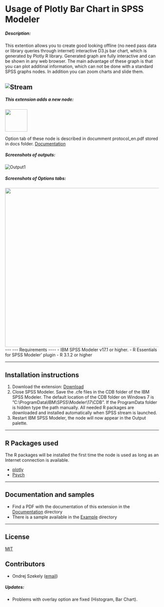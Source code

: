 # Usage of Plotly Bar Chart in SPSS Modeler
##### Description:

This extention allows you to create good looking offline (no need pass data or library queries through internet) interactive D3.js bar chart, which is generated by Plotly R library. Generated graph are fully interactive and can be shown in any web browser. The main advantage of these graph is that you can plot additinal information, which can not be done with a standard SPSS graphs nodes. In addition you can zoom charts and slide them. 

![Stream](https://raw.githubusercontent.com/OndrejSzekely/Bar_Charts_with_Plotly/master/screenshots/grafy.PNG)
---

##### This extension adds a new node:

<img src="https://raw.githubusercontent.com/OndrejSzekely/Bar_Charts_with_Plotly/master/screenshots/bar1.PNG" width="73">

Option tab of these node is described in documment protocol_en.pdf stored in docs folder. [Documentation][2]

##### Screenshots of outputs: 
![Output1](https://raw.githubusercontent.com/OndrejSzekely/Bar_Charts_with_Plotly/master/screenshots/bar3.PNG)

##### Screenshots of Options tabs: 
<img src="https://raw.githubusercontent.com/OndrejSzekely/Bar_Charts_with_Plotly/master/screenshots/bar4.PNG" width="520">
---
---
Requirements
----
- IBM SPSS Modeler v17.1 or higher.
- R Essentials for SPSS Modeler’ plugin
- R 3.1.2 or higher

---
Installation instructions
----
1. Download the extension: [Download][5]
2. Close SPSS Modeler. Save the .cfe files in the CDB folder of the IBM SPSS Modeler. The default location of the CDB folder on Windows 7 is ”C:\ProgramData\IBM\SPSS\Modeler\17\CDB”. If the ProgramData folder is hidden type the path manually. All needed R packages are downloaded and installed automatically when SPSS stream is launched.
3. Restart IBM SPSS Modeler, the node will now appear in the Output palette.

---
R Packages used
----
The R packages will be installed the first time the node is used as long as an Internet connection is available.

- [plotly][7]
- [Psych][8]


---
Documentation and samples
----
- Find a PDF with the documentation of this extension in the [Documentation][2] directory
- There is a sample available in the [Example][3] directory


---
License
----

[MIT][1]


Contributors
----

  - Ondrej Szekely ([email](oszekely@cz.ibm.com))

##### Updates:
- Problems with overlay option are fixed (Histogram, Bar Chart).

[1]: https://opensource.org/licenses/MIT
[2]: https://github.com/OndrejSzekely/Modeler_Plotly/tree/master/docs
[3]: https://github.com/OndrejSzekely/Modeler_Plotly/tree/master/example
[5]: https://github.com/OndrejSzekely/Modeler_Plotly/tree/master/src
[7]: https://plot.ly
[8]: https://cran.r-project.org/web/packages/psych/index.html
